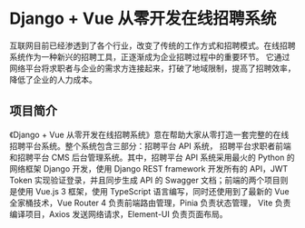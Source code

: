 # Django + Vue 从零开发在线招聘系统

互联网目前已经渗透到了各个行业，改变了传统的工作方式和招聘模式。在线招聘系统作为一种新兴的招聘工具，正逐渐成为企业招聘过程中的重要环节。
它通过网络平台将求职者与企业的需求方连接起来，打破了地域限制，提高了招聘效率，降低了企业的人力成本。

## 项目简介

《Django + Vue 从零开发在线招聘系统》意在帮助大家从零打造一套完整的在线招聘平台系统。整个系统包含三部分：招聘平台 API 系统，
招聘平台求职者前端和招聘平台 CMS 后台管理系统。其中，招聘平台 API 系统采用最火的 Python 的网络框架 Django 开发，使用
Django REST framework 开发所有的 API，JWT Token 实现验证登录，并且同步生成 API 的 Swagger 文档；前端的两个项目则是使用
Vue.js 3 框架，使用 TypeScript 语言编写，同时还使用到了最新的 Vue 全家桶技术，Vue Router 4 负责前端路由管理，Pinia 负责状态管理，
Vite 负责编译项目，Axios 发送网络请求，Element-UI 负责页面布局。
